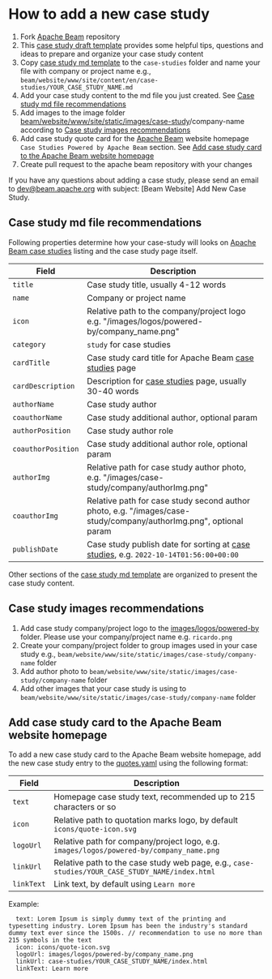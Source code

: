 <!--
Licensed under the Apache License, Version 2.0 (the "License");
you may not use this file except in compliance with the License.
You may obtain a copy of the License at

http://www.apache.org/licenses/LICENSE-2.0

Unless required by applicable law or agreed to in writing, software
distributed under the License is distributed on an "AS IS" BASIS,
WITHOUT WARRANTIES OR CONDITIONS OF ANY KIND, either express or implied.
See the License for the specific language governing permissions and
limitations under the License.
-->

# How to add a new case study

1. Fork [Apache Beam](https://github.com/apache/beam) repository
2. This [case study draft template](https://docs.google.com/document/d/1qRpXW-WM4jtlcy5VaqDaXgYap9KI1ii27Uwp641UOBM/edit#heading=h.l6lphj20eacs) provides some helpful tips, questions and ideas to prepare and organize your case study content
3. Copy [case study md template](https://github.com/apache/beam/tree/master/website/CASE_STUDY_TEMPLATE.md) to the `case-studies` folder and name your file with company or project name  e.g., `beam/website/www/site/content/en/case-studies/YOUR_CASE_STUDY_NAME.md`
4. Add your case study content to the md file you just created. See [Case study md file recommendations](#case-study-md-file-recommendations)
5. Add images to the image folder [beam/website/www/site/static/images/case-study](https://github.com/apache/beam/tree/master/website/www/site/static/images/case-study)/company-name according to [Case study images recommendations](#case-study-images-recommendations)
6. Add case study quote card for the [Apache Beam](https://beam.apache.org/) website homepage `Case Studies Powered by Apache Beam` section. See [Add case study card to the Apache Beam website homepage](#Add-case-study-card-to-the-Apache-Beam-website-homepage)
7. Create pull request to the apache beam repository with your changes

If you have any questions about adding a case study, please send an email to dev@beam.apache.org with subject: [Beam Website] Add New Case Study.

## Case study md file recommendations

Following properties determine how your case-study will looks on [Apache Beam case studies](https://beam.apache.org/case-studies/) listing and the case study page itself.

| Field                 | Description                                                                                                                    |
|-----------------------|--------------------------------------------------------------------------------------------------------------------------------|
| `title`               | Case study title, usually 4-12 words                                                                                           |
| `name`                | Company or project name                                                                                                        |
| `icon`                | Relative path to the company/project logo e.g. "/images/logos/powered-by/company_name.png"                                     |
| `category`            | `study` for case studies                                                                                                       |
| `cardTitle`           | Case study card title for Apache Beam [case studies](https://beam.apache.org/case-studies/) page                               |
| `cardDescription`     | Description for [case studies](https://beam.apache.org/case-studies/) page, usually 30-40 words                                |
| `authorName`          | Case study author                                                                                                              |
| `coauthorName`        | Case study additional author, optional param                                                                                   |
| `authorPosition`      | Case study author role                                                                                                         |
| `coauthorPosition`    | Case study additional author role, optional param                                                                              |
| `authorImg`           | Relative path for case study author photo, e.g. "/images/case-study/company/authorImg.png"                                     |
| `coauthorImg`         | Relative path for case study second author photo, e.g. "/images/case-study/company/authorImg.png", optional param              |
| `publishDate`         | Case study publish date for sorting at [case studies](https://beam.apache.org/case-studies/), e.g. `2022-10-14T01:56:00+00:00` |

Other sections of the [case study md template](https://github.com/apache/beam/blob/master/website/CASE_STUDY_TEMPLATE.md) are organized to present the case study content.

## Case study images recommendations

1. Add case study company/project logo to the [images/logos/powered-by](https://github.com/apache/beam/tree/master/website/www/site/static/images/logos/powered-by) folder. Please use your company/project name e.g. `ricardo.png`
2. Create your company/project folder to group images used in your case study e.g., `beam/website/www/site/static/images/case-study/company-name` folder
3. Add author photo to `beam/website/www/site/static/images/case-study/company-name` folder
4. Add other images that your case study is using to `beam/website/www/site/static/images/case-study/company-name` folder


## Add case study card to the Apache Beam website homepage

To add a new case study card to the Apache Beam website homepage, add the new case study entry to the [quotes.yaml](https://github.com/apache/beam/blob/master/website/www/site/data/en/quotes.yaml) using the following format:

| Field             | Description                                                                                             |
|-------------------|---------------------------------------------------------------------------------------------------------|
| `text`            | Homepage case study text, recommended up to 215 characters or so                                        |
| `icon`            | Relative path to quotation marks logo, by default `icons/quote-icon.svg`                                |
| `logoUrl`         | Relative path for company/project logo, e.g. `images/logos/powered-by/company_name.png`                 |
| `linkUrl`         | Relative path to the case study web page, e.g., `case-studies/YOUR_CASE_STUDY_NAME/index.html`          |
| `linkText`        | Link text, by default using `Learn more`                                                                |

Example:
```
  text: Lorem Ipsum is simply dummy text of the printing and typesetting industry. Lorem Ipsum has been the industry's standard dummy text ever since the 1500s. // recommendation to use no more than 215 symbols in the text
  icon: icons/quote-icon.svg
  logoUrl: images/logos/powered-by/company_name.png
  linkUrl: case-studies/YOUR_CASE_STUDY_NAME/index.html
  linkText: Learn more
```
